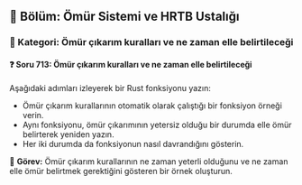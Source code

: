 ## 📘 Bölüm: Ömür Sistemi ve HRTB Ustalığı  
### 🔹 Kategori: Ömür çıkarım kuralları ve ne zaman elle belirtileceği  
#### ❓ Soru 713: Ömür çıkarım kuralları ve ne zaman elle belirtileceği

Aşağıdaki adımları izleyerek bir Rust fonksiyonu yazın:

- Ömür çıkarım kurallarının otomatik olarak çalıştığı bir fonksiyon örneği verin.
- Aynı fonksiyonu, ömür çıkarımının yetersiz olduğu bir durumda elle ömür belirterek yeniden yazın.
- Her iki durumda da fonksiyonun nasıl davrandığını gösterin.

🔧 **Görev:** Ömür çıkarım kurallarının ne zaman yeterli olduğunu ve ne zaman elle ömür belirtmek gerektiğini gösteren bir örnek oluşturun.
